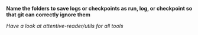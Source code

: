 **Name the folders to save logs or checkpoints as run, log, or checkpoint so that git can correctly ignore them**

*Have a look at attentive-reader/utils for all tools*
